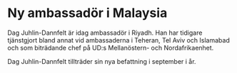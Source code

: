 # Ny ambassadör i Malaysia

Dag Juhlin\-Dannfelt är idag ambassadör i Riyadh. Han har tidigare tjänstgjort bland annat vid ambassaderna i Teheran, Tel Aviv och Islamabad och som biträdande chef på UD:s Mellanöstern\- och Nordafrikaenhet.

Dag Juhlin\-Dannfelt tillträder sin nya befattning i september i år.
